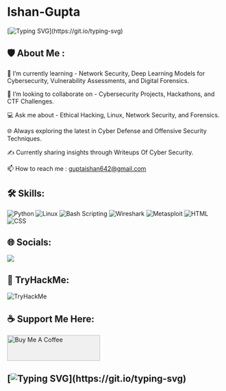 # Ishan-Gupta


[![Typing SVG](https://readme-typing-svg.demolab.com/?lines=Welcome+To+The+Cyber+Defense+Archive...;)](https://git.io/typing-svg)


 ## 🛡️ About Me :

  🚀 I’m currently learning - Network Security, Deep Learning Models for Cybersecurity, Vulnerability Assessments, and Digital Forensics.

  🤝 I’m looking to collaborate on - Cybersecurity Projects, Hackathons, and CTF Challenges.

  💻 Ask me about - Ethical Hacking, Linux, Network Security, and Forensics.

  🌐 Always exploring the latest in Cyber Defense and Offensive Security Techniques.

  ✍️ Currently sharing insights through Writeups Of Cyber Security. 

  📫 How to reach me : guptaishan642@gmail.com



## 🛠 Skills:
![Python](https://img.shields.io/badge/-Python-3776AB?style=flat-square&logo=python&logoColor=white)
![Linux](https://img.shields.io/badge/-Linux-FCC624?style=flat-square&logo=linux&logoColor=black)
![Bash Scripting](https://img.shields.io/badge/-Bash_Scripting-4EAA25?style=flat-square&logo=gnu-bash&logoColor=white)
![Wireshark](https://img.shields.io/badge/-Wireshark-1679A7?style=flat-square&logo=wireshark&logoColor=white)
![Metasploit](https://img.shields.io/badge/-Metasploit-002554?style=flat-square&logo=metasploit&logoColor=white)
![HTML](https://img.shields.io/badge/-HTML5-E34F26?style=flat-square&logo=html5&logoColor=white)
![CSS](https://img.shields.io/badge/-CSS3-1572B6?style=flat-square&logo=css3&logoColor=white)









## 🌐 Socials:

<a href="https://www.linkedin.com/in/ishan-gupta-171b89250/"><img src="https://img.shields.io/badge/-LinkedIn-0072b1?&style=for-the-badge&logo=linkedin&logoColor=white" /></a>





## 📔 TryHackMe:

<img src="https://tryhackme-badges.s3.amazonaws.com/hunter21.png" alt="TryHackMe">


## ☕ Support Me Here:

<a href="https://www.buymeacoffee.com/ishan21" target="_blank">
  <img src="https://cdn.buymeacoffee.com/buttons/v2/default-yellow.png" 
       alt="Buy Me A Coffee" 
       style="height: 60px !important; width: 217px !important; background-color: #f0f0f0;" />
</a>




## [![Typing SVG](https://readme-typing-svg.demolab.com/?lines=Thanks+For+Visiting+My+Profile.....;Let's+Secure+The+Digital+World+Together!!)](https://git.io/typing-svg)





